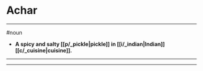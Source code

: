 # Achar
---
#noun
- **A spicy and salty [[p/_pickle|pickle]] in [[i/_indian|Indian]] [[c/_cuisine|cuisine]].**
---
---
